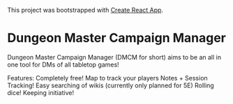 This project was bootstrapped with [Create React App](https://github.com/facebook/create-react-app).

# Dungeon Master Campaign Manager
Dungeon Master Campaign Manager (DMCM for short) aims to be an all in one tool for DMs of all tabletop games!

Features:
Completely free!
Map to track your players
Notes + Session Tracking!
Easy searching of wikis (currently only planned for 5E)
Rolling dice!
Keeping initiative!